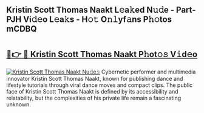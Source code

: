 ## Kristin Scott Thomas Naakt L𝚎a𝚔ed N𝚞𝚍e - Part-PJH Vi𝚍𝚎o L𝚎a𝚔s - H𝚘𝚝 O𝚗𝚕yf𝚊ns P𝚑𝚘tos mCDBQ

# <h2><a href="http://kfel2sq.oniu.top/?m=Kristin+Scott+Thomas+Naakt">🔗👉 🔴 Kristin Scott Thomas Naakt P𝚑ot𝚘𝚜 V𝚒d𝚎o</a></h2>

[![Kristin Scott Thomas Naakt Nu𝚍e𝚜](https://i.imgur.com/0qMVB7G.gif)](http://kfel2sq.oniu.top/?m=Kristin+Scott+Thomas+Naakt)
Cybernetic performer and multimedia innovator Kristin Scott Thomas Naakt, known for publishing dance and lifestyle tutorials through viral dance moves and compact clips. The public face of Kristin Scott Thomas Naakt is defined by its accessibility and relatability, but the complexities of his private life remain a fascinating unknown.  
